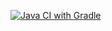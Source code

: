 [![Java CI with Gradle](https://github.com/EvgeniiaSanochkina/API-CI/actions/workflows/gradle.yml/badge.svg)](https://github.com/EvgeniiaSanochkina/API-CI/actions/workflows/gradle.yml)
